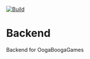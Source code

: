 [![Build](https://github.com/OogaBoogaGames/Backend/actions/workflows/release.yml/badge.svg)](https://github.com/OogaBoogaGames/Backend/actions/workflows/release.yml)
# Backend
Backend for OogaBoogaGames
